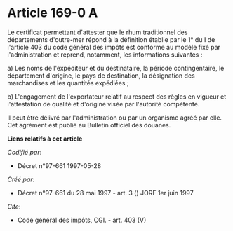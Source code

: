 # Article 169-0 A

Le certificat permettant d'attester que le rhum traditionnel des départements d'outre-mer répond à la définition établie par
le 1° du I de l'article 403 du code général des impôts est conforme au modèle fixé par l'administration et reprend,
notamment, les informations suivantes : 

a) Les noms de l'expéditeur et du destinataire, la période contingentaire, le département d'origine, le pays de destination,
la désignation des marchandises et les quantités expédiées ; 

b) L'engagement de l'exportateur relatif au respect des règles en vigueur et l'attestation de qualité et d'origine visée par
l'autorité compétente. 

Il peut être délivré par l'administration ou par un organisme agréé par elle. Cet agrément est publié au Bulletin officiel
des douanes.

**Liens relatifs à cet article**

_Codifié par_:

  - Décret n°97-661 1997-05-28

_Créé par_:

  - Décret n°97-661 du 28 mai 1997 - art. 3 () JORF 1er juin 1997

_Cite_:

  - Code général des impôts, CGI. - art. 403 (V)
